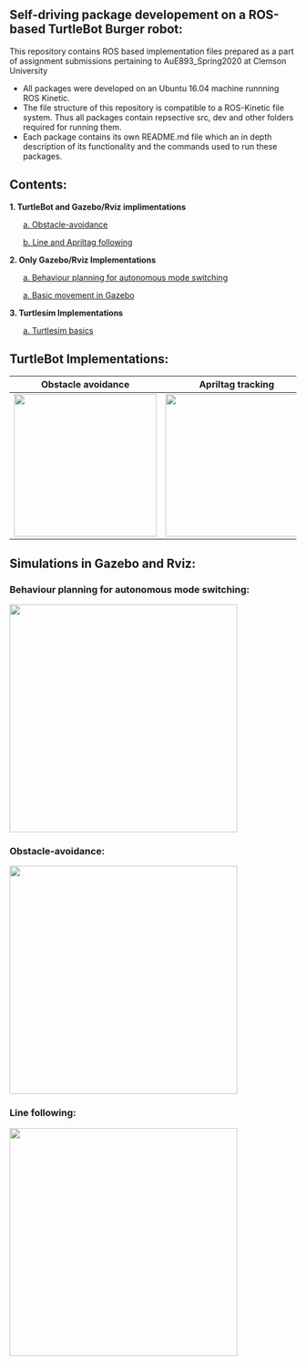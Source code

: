 
## Self-driving package developement on a ROS-based TurtleBot Burger robot:
This repository contains ROS based implementation files prepared as a part of assignment submissions pertaining to AuE893_Spring2020 at Clemson University
- All packages were developed on an Ubuntu 16.04 machine runnning ROS Kinetic.
- The file structure of this repository is compatible to a ROS-Kinetic file system. Thus all packages contain repsective src, dev and other folders required for running them.
- Each package contains its own README.md file which an in depth description of its functionality and the commands used to run these packages.



## Contents:
**1. TurtleBot and Gazebo/Rviz implimentations**


&nbsp;&nbsp;&nbsp;&nbsp;&nbsp;&nbsp;[a. Obstacle-avoidance](https://github.com/rishabhbhatiamp/ROS/tree/master/AuE893Spring2020/src/assignment4_obstacleavoidance)
  
&nbsp;&nbsp;&nbsp;&nbsp;&nbsp;&nbsp;[b. Line and Apriltag following](https://github.com/rishabhbhatiamp/ROS/tree/master/AuE893Spring2020/src/assignment5_trackingandfollowing)
  

**2. Only Gazebo/Rviz Implementations**

&nbsp;&nbsp;&nbsp;&nbsp;&nbsp;&nbsp;[a. Behaviour planning for autonomous mode switching](https://github.com/rishabhbhatiamp/ROS/tree/master/AuE893Spring2020/src/final_project)

&nbsp;&nbsp;&nbsp;&nbsp;&nbsp;&nbsp;[a. Basic movement in Gazebo](https://github.com/rishabhbhatiamp/ROS/tree/master/AuE893Spring2020/src/assignment3_turtlebot3)

**3. Turtlesim Implementations**

&nbsp;&nbsp;&nbsp;&nbsp;&nbsp;&nbsp;[a. Turtlesim basics](https://github.com/rishabhbhatiamp/ROS/tree/master/AuE893Spring2020/src/assignment2_ws)

## TurtleBot Implementations: 

Obstacle avoidance |  Apriltag tracking  | Line-follower
:-------------------------:|:-------------------------:|:-------------------------:
<img src="https://github.com/rishabhbhatiamp/ROS/blob/master/AuE893Spring2020/src/assignment4_obstacleavoidance/videos/Wall%20Following%20and%20Obstacle%20Avoidance/Obstacle_Avoidance_real.gif" height="250" />  | <img src="https://github.com/rishabhbhatiamp/ROS/blob/master/AuE893Spring2020/src/assignment5_trackingandfollowing/videos/April_tag_detection/AprilTag%20Detection%20and%20following/AprilTag_following.gif" height="250" />  | <img src="https://github.com/rishabhbhatiamp/ROS/blob/master/AuE893Spring2020/src/assignment5_trackingandfollowing/videos/Line_Follower/Line%20Following/Line_following_real.gif" height="250" />

## Simulations in Gazebo and Rviz:

### Behaviour planning for autonomous mode switching: 
<img src="https://github.com/rishabhbhatiamp/ROS/blob/master/AuE893Spring2020/src/final_project/videos/final_project_complete.gif" height="400" />

### Obstacle-avoidance: 
<img src="https://github.com/rishabhbhatiamp/ROS/blob/master/AuE893Spring2020/src/assignment4_obstacleavoidance/videos/Wall%20Following%20and%20Obstacle%20Avoidance/Obstacle_Avoidance_real.gif" height="400" />

### Line following: 
<img src="https://github.com/rishabhbhatiamp/ROS/blob/master/AuE893Spring2020/src/assignment5_trackingandfollowing/videos/Line_Follower/Line%20Following/Line_following_sim.gif" height="400" />

